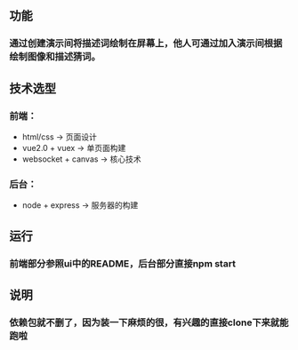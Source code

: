 ## 功能
### 通过创建演示间将描述词绘制在屏幕上，他人可通过加入演示间根据绘制图像和描述猜词。
## 技术选型
### 前端：
* html/css -> 页面设计
* vue2.0 + vuex -> 单页面构建
* websocket + canvas -> 核心技术
### 后台：
* node + express -> 服务器的构建

## 运行
### 前端部分参照ui中的README，后台部分直接npm start

## 说明
### 依赖包就不删了，因为装一下麻烦的很，有兴趣的直接clone下来就能跑啦